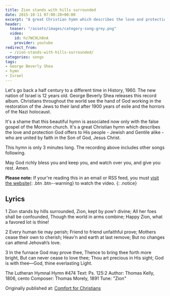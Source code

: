 ```yaml
---
title: Zion stands with hills surrounded
date: 2015-10-11 07:00:28+00:00
excerpt: "A great Christian hymn which describes the love and protection God offers to His people united by faith in the Son of God, Jesus Christ."
header:
  teaser: "/assets/images/category-song-grey.png"
  video:
    id: hz7WC9Lh8nA
    provider: youtube
redirect_from: 
  - /zion-stands-with-hills-surrounded/
categories: songs
tags:
- George Beverly Shea
- hymn
- Israel
---
```


Let's go back a half century to a different time in History, 1960.  The new nation of Israel is 12 years old.  George Beverly Shea releases this record album.  Christians throughout the world see the hand of God working in the restoration of the Jews to their land after 1900 years of exile and the horrors of the Nazi holocaust.



It's a shame that this beautiful hymn is associated now only with the false gospel of the Mormon church.  It's a great Christian hymn which describes the love and protection God offers to His people - Jewish and Gentile alike - who are united by faith in the Son of God, Jesus Christ.

This hymn is only 3 minutes long.  The recording above includes other songs following.

May God richly bless you and keep you, and watch over you, and give you rest.  Amen.

**Please note:** If your're reading this in an email or RSS feed, you must [visit the website](/songs/zion-stands-with-hills-surrounded/){: .btn .btn--warning} to watch the video.
{: .notice}


## Lyrics



1 Zion stands by hills surrounded,
Zion, kept by pow’r divine;
All her foes shall be confounded,
Though the world in arms combine;
Happy Zion, what a favored lot is thine!

2 Every human tie may perish;
Friend to friend unfaithful prove;
Mothers cease their own to cherish;
Heav’n and earth at last remove;
But no changes can attend Jehovah’s love.

3 In the furnace God may prove thee,
Thence to bring thee forth more bright,
But can never cease to love thee;
Thou art precious in His sight;
God is with thee—God, thine everlasting Light.

The Lutheran Hymnal
Hymn #474
Text: Ps. 125:2
Author: Thomas Kelly, 1806, cento
Composer: Thomas Morely, 1891
Tune: "Zion"

<div>Originally published at: <a href='http://www.alecsatin.com/'>Comfort for Christians</a></div>

